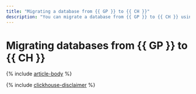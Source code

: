```yaml
---
title: "Migrating a database from {{ GP }} to {{ CH }}"
description: "You can migrate a database from {{ GP }} to {{ CH }} using {{ data-transfer-full-name }}."
---
```


# Migrating databases from {{ GP }} to {{ CH }}

{% include [article-body](../../_tutorials/dataplatform/greenplum-to-clickhouse.md) %}

{% include [clickhouse-disclaimer](../../_includes/clickhouse-disclaimer.md) %}
